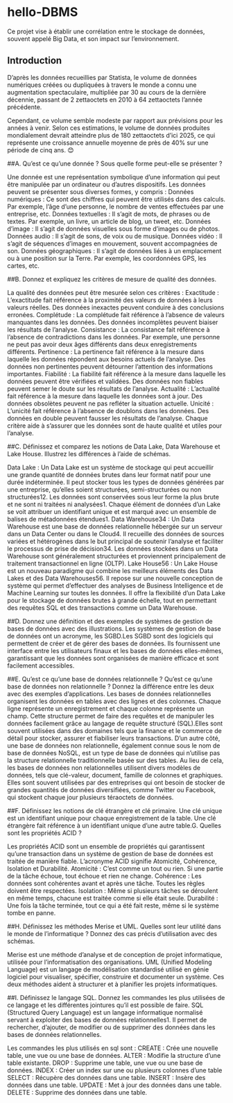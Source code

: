# hello-DBMS
Ce projet vise à établir une corrélation entre le stockage de données, souvent appelé Big Data, et son impact sur l’environnement.

## Introduction

D’après les données recueillies par Statista, le volume de données numériques créées ou dupliquées à travers le monde a connu une augmentation spectaculaire, multipliée par 30 au cours de la dernière décennie, passant de 2 zettaoctets en 2010 à 64 zettaoctets l’année précédente.

Cependant, ce volume semble modeste par rapport aux prévisions pour les années à venir. Selon ces estimations, le volume de données produites mondialement devrait atteindre plus de 180 zettaoctets d’ici 2025, ce qui représente une croissance annuelle moyenne de près de 40% sur une période de cinq ans. 😊

##A. Qu’est ce qu’une donnée ? Sous quelle forme peut-elle se présenter ?

Une donnée est une représentation symbolique d’une information qui peut être manipulée par un ordinateur ou d’autres dispositifs. Les données peuvent se présenter sous diverses formes, y compris :
Données numériques : Ce sont des chiffres qui peuvent être utilisés dans des calculs. Par exemple, l’âge d’une personne, le nombre de ventes effectuées par une entreprise, etc.
Données textuelles : Il s’agit de mots, de phrases ou de textes. Par exemple, un livre, un article de blog, un tweet, etc.
Données d’image : Il s’agit de données visuelles sous forme d’images ou de photos.
Données audio : Il s’agit de sons, de voix ou de musique.
Données vidéo : Il s’agit de séquences d’images en mouvement, souvent accompagnées de son.
Données géographiques : Il s’agit de données liées à un emplacement ou à une position sur la Terre. Par exemple, les coordonnées GPS, les cartes, etc.

##B. Donnez et expliquez les critères de mesure de qualité des données.

La qualité des données peut être mesurée selon ces critères :
Exactitude : L’exactitude fait référence à la proximité des valeurs de données à leurs valeurs réelles. Des données inexactes peuvent conduire à des conclusions erronées.
Complétude : La complétude fait référence à l’absence de valeurs manquantes dans les données. Des données incomplètes peuvent biaiser les résultats de l’analyse.
Consistance : La consistance fait référence à l’absence de contradictions dans les données. Par exemple, une personne ne peut pas avoir deux âges différents dans deux enregistrements différents.
Pertinence : La pertinence fait référence à la mesure dans laquelle les données répondent aux besoins actuels de l’analyse. Des données non pertinentes peuvent détourner l’attention des informations importantes.
Fiabilité : La fiabilité fait référence à la mesure dans laquelle les données peuvent être vérifiées et validées. Des données non fiables peuvent semer le doute sur les résultats de l’analyse.
Actualité : L’actualité fait référence à la mesure dans laquelle les données sont à jour. Des données obsolètes peuvent ne pas refléter la situation actuelle.
Unicité : L’unicité fait référence à l’absence de doublons dans les données. Des données en double peuvent fausser les résultats de l’analyse.
Chaque critère aide à s’assurer que les données sont de haute qualité et utiles pour l’analyse.


##C. Définissez et comparez les notions de Data Lake, Data Warehouse et Lake
House. Illustrez les différences à l’aide de schémas.


Data Lake : Un Data Lake est un système de stockage qui peut accueillir une grande quantité de données brutes dans leur format natif pour une durée indéterminée. Il peut stocker tous les types de données générées par une entreprise, qu’elles soient structurées, semi-structurées ou non structurées12. Les données sont conservées sous leur forme la plus brute et ne sont ni traitées ni analysées1. Chaque élément de données d’un Lake se voit attribuer un identifiant unique et est marqué avec un ensemble de balises de métadonnées étendues1.
Data Warehouse34 : Un Data Warehouse est une base de données relationnelle hébergée sur un serveur dans un Data Center ou dans le Cloud4. Il recueille des données de sources variées et hétérogènes dans le but principal de soutenir l’analyse et faciliter le processus de prise de décision34. Les données stockées dans un Data Warehouse sont généralement structurées et proviennent principalement de traitement transactionnel en ligne (OLTP).
Lake House56 : Un Lake House est un nouveau paradigme qui combine les meilleurs éléments des Data Lakes et des Data Warehouses56. Il repose sur une nouvelle conception de système qui permet d’effectuer des analyses de Business Intelligence et de Machine Learning sur toutes les données. Il offre la flexibilité d’un Data Lake pour le stockage de données brutes à grande échelle, tout en permettant des requêtes SQL et des transactions comme un Data Warehouse.




##D. Donnez une définition et des exemples de systèmes de gestion de bases de
données avec des illustrations.
Les systèmes de gestion de base de données ont un acronyme, les SGBD.Les SGBD  sont des logiciels qui permettent de créer et de gérer des bases de données. Ils fournissent une interface entre les utilisateurs finaux et les bases de données elles-mêmes, garantissant que les données sont organisées de manière efficace et sont facilement accessibles.


##E. Qu’est ce qu’une base de données relationnelle ? Qu’est ce qu’une base de données non relationnelle ? Donnez la différence entre les deux avec des
exemples d’applications.
Les bases de données relationnelles organisent les données en tables avec des lignes et des colonnes. Chaque ligne représente un enregistrement et chaque colonne représente un champ. Cette structure permet de faire des requêtes et de manipuler les données facilement grâce au langage de requête structuré (SQL).Elles sont souvent utilisées dans des domaines tels que la finance et le commerce de détail pour stocker, assurer et fiabiliser leurs transactions.
D’un autre côté, une base de données non relationnelle, également connue sous le nom de base de données NoSQL, est un type de base de données qui n’utilise pas la structure relationnelle traditionnelle basée sur des tables. Au lieu de cela, les bases de données non relationnelles utilisent divers modèles de données, tels que clé-valeur, document, famille de colonnes et graphiques. Elles sont souvent utilisées par des entreprises qui ont besoin de stocker de grandes quantités de données diversifiées, comme Twitter ou Facebook, qui stockent chaque jour plusieurs téraoctets de données.


##F. Définissez les notions de clé étrangère et clé primaire.
Une clé unique est un identifiant unique pour chaque enregistrement de la table. Une clé étrangère fait référence à un identifiant unique d’une autre table.G. Quelles sont les propriétés ACID ?



Les propriétés ACID sont un ensemble de propriétés qui garantissent qu’une transaction dans un système de gestion de base de données est traitée de manière fiable. L’acronyme ACID signifie Atomicité, Cohérence, Isolation et Durabilité.
Atomicité : C’est comme un tout ou rien. Si une partie de la tâche échoue, tout échoue et rien ne change.
Cohérence : Les données sont cohérentes avant et après une tâche. Toutes les règles doivent être respectées.
Isolation : Même si plusieurs tâches se déroulent en même temps, chacune est traitée comme si elle était seule.
Durabilité : Une fois la tâche terminée, tout ce qui a été fait reste, même si le système tombe en panne.


##H. Définissez les méthodes Merise et UML. Quelles sont leur utilité dans le monde de l’informatique ? Donnez des cas précis d’utilisation avec des schémas.


Merise est une méthode d’analyse et de conception de projet informatique, utilisée pour l’informatisation des organisations. UML (Unified Modeling Language) est un langage de modélisation standardisé utilisé en génie logiciel pour visualiser, spécifier, construire et documenter un système. Ces deux méthodes aident à structurer et à planifier les projets informatiques.


##I. Définissez le langage SQL. Donnez les commandes les plus utilisées de ce langage et les différentes jointures qu’il est possible de faire. 
SQL (Structured Query Language) est un langage informatique normalisé servant à exploiter des bases de données relationnelles1. Il permet de rechercher, d’ajouter, de modifier ou de supprimer des données dans les bases de données relationnelles.


Les commandes les plus utilisés en sql sont : CREATE : Crée une nouvelle table, une vue ou une base de données.
ALTER : Modifie la structure d’une table existante.
DROP : Supprime une table, une vue ou une base de données.
INDEX : Créer un index sur une ou plusieurs colonnes d’une table
SELECT : Récupère des données dans une table.
INSERT : Insère des données dans une table.
UPDATE : Met à jour des données dans une table.	
DELETE : Supprime des données dans une table.
